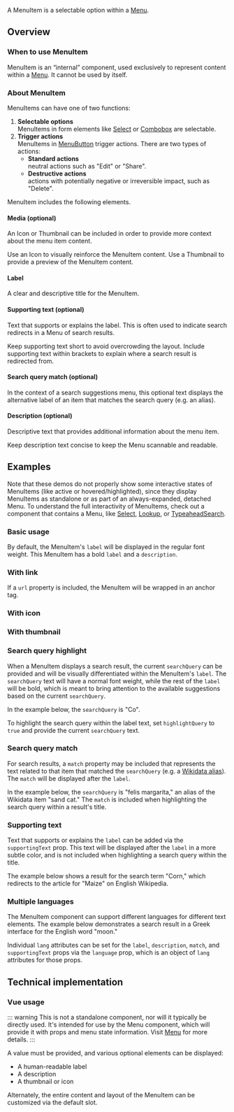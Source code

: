 <script setup>
import { CdxMenuItem, CdxAccordion } from '@wikimedia/codex';
import MenuItemDefault from '@/../component-demos/menu-item/examples/MenuItemDefault.vue';
import MenuItemWithUrl from '@/../component-demos/menu-item/examples/MenuItemWithUrl.vue';
import MenuItemWithThumbnail from '@/../component-demos/menu-item/examples/MenuItemWithThumbnail.vue';
import MenuItemWithIcon from '@/../component-demos/menu-item/examples/MenuItemWithIcon.vue';
import MenuItemHighlightQuery from '@/../component-demos/menu-item/examples/MenuItemHighlightQuery.vue';
import MenuItemWithMatch from '@/../component-demos/menu-item/examples/MenuItemWithMatch.vue';
import MenuItemWithSupportingText from '@/../component-demos/menu-item/examples/MenuItemWithSupportingText.vue';
import MenuItemMultipleLangs from '@/../component-demos/menu-item/examples/MenuItemMultipleLangs.vue';

const controlsConfig = [
	{
		name: 'highlighted',
		type: 'boolean'
	},
	{
		name: 'active',
		type: 'boolean'
	},
	{
		name: 'selected',
		type: 'boolean'
	},
	{
		name: 'multiselect',
		type: 'boolean'
	},
	{
		name: 'disabled',
		type: 'boolean'
	},
	{
		name: 'icon',
		type: 'icon',
		initial: 'cdxIconGlobe'
	},
	{
		name: 'label',
		type: 'text',
		initial: 'Item label'
	},
	{
		name: 'boldLabel',
		type: 'boolean'
	},
	{
		name: 'match',
		type: 'text'
	},
	{
		name: 'supportingText',
		type: 'text'
	},
	{
		name: 'description',
		type: 'text',
		initial: 'Description text'
	},
	{
		name: 'hideDescriptionOverflow',
		type: 'boolean'
	},
	{
		name: 'searchQuery',
		type: 'text'
	},
	{
		name: 'action',
		type: 'radio',
		options: [ 'default', 'destructive' ],
	}
];
</script>

A MenuItem is a selectable option within a [Menu](./menu.md).

<cdx-demo-wrapper :controls-config="controlsConfig" :show-generated-code="true">
<template v-slot:demo="{ propValues }">
	<ul role="listbox">
		<cdx-menu-item v-bind="propValues" id="cdx-demo-menu-item-configurable" value=""></cdx-menu-item>
	</ul>
</template>
</cdx-demo-wrapper>

## Overview

### When to use MenuItem

MenuItem is an “internal” component, used exclusively to represent content within a
[Menu](./menu.md). It cannot be used by itself.

### About MenuItem

MenuItems can have one of two functions:
1. **Selectable options**<br>MenuItems in form elements like [Select](./select.md) or [Combobox](./combobox.md) are selectable.
2. **Trigger actions**<br>MenuItems in [MenuButton](menu-button.md) trigger actions. There are two types of actions:
	- **Standard actions**<br>neutral actions such as "Edit" or "Share".
	- **Destructive actions**<br>actions with potentially negative or irreversible impact, such as "Delete".

MenuItem includes the following elements.

#### Media (optional)

An Icon or Thumbnail can be included in order to provide more context about the menu item content.

<cdx-demo-best-practices>
<cdx-demo-best-practice>Use an Icon to visually reinforce the MenuItem content.</cdx-demo-best-practice>
<cdx-demo-best-practice>Use a Thumbnail to provide a preview of the MenuItem content.</cdx-demo-best-practice>
</cdx-demo-best-practices>

#### Label

A clear and descriptive title for the MenuItem.

#### Supporting text (optional)

Text that supports or explains the label. This is often used to indicate search redirects in a Menu
of search results.

<cdx-demo-best-practices>
<cdx-demo-best-practice>Keep supporting text short to avoid overcrowding the layout.</cdx-demo-best-practice>
<cdx-demo-best-practice>Include supporting text within brackets to explain where a search result is redirected from.</cdx-demo-best-practice>

</cdx-demo-best-practices>

#### Search query match (optional)

In the context of a search suggestions menu, this optional text displays the alternative label of an item that matches the search query (e.g. an alias).

#### Description (optional)

Descriptive text that provides additional information about the menu item.

<cdx-demo-best-practices>
<cdx-demo-best-practice>Keep description text concise to keep the Menu scannable and readable.</cdx-demo-best-practice>
</cdx-demo-best-practices>

## Examples

Note that these demos do not properly show some interactive states of MenuItems (like active or
hovered/highlighted), since they display MenuItems as standalone or as part of an always-expanded,
detached Menu. To understand the full interactivity of MenuItems, check out a component that contains a
Menu, like [Select](./select), [Lookup](./lookup), or [TypeaheadSearch](./typeahead-search).

### Basic usage

By default, the MenuItem's `label` will be displayed in the regular font weight.
This MenuItem has a bold `label` and a `description`.

<cdx-demo-wrapper>
<template v-slot:demo>
	<MenuItemDefault />
</template>
<template v-slot:code>

:::code-group

<<< @/../component-demos/menu-item/examples/MenuItemDefault.vue [NPM]

<<< @/../component-demos/menu-item/examples-mw/MenuItemDefault.vue [MediaWiki]

:::

</template>
</cdx-demo-wrapper>

### With link

If a `url` property is included, the MenuItem will be wrapped in an anchor tag.

<cdx-demo-wrapper>
<template v-slot:demo>
	<MenuItemWithUrl />
</template>
<template v-slot:code>

:::code-group

<<< @/../component-demos/menu-item/examples/MenuItemWithUrl.vue [NPM]

<<< @/../component-demos/menu-item/examples-mw/MenuItemWithUrl.vue [MediaWiki]

:::

</template>
</cdx-demo-wrapper>

### With icon

<cdx-demo-wrapper>
<template v-slot:demo>
	<MenuItemWithIcon />
</template>
<template v-slot:code>

:::code-group

<<< @/../component-demos/menu-item/examples/MenuItemWithIcon.vue [NPM]

<<< @/../component-demos/menu-item/examples-mw/MenuItemWithIcon.vue [MediaWiki]

:::

</template>
</cdx-demo-wrapper>

### With thumbnail

<cdx-demo-wrapper>
<template v-slot:demo>
	<MenuItemWithThumbnail />
</template>
<template v-slot:code>

:::code-group

<<< @/../component-demos/menu-item/examples/MenuItemWithThumbnail.vue [NPM]

<<< @/../component-demos/menu-item/examples-mw/MenuItemWithThumbnail.vue [MediaWiki]

:::

</template>
</cdx-demo-wrapper>

### Search query highlight

When a MenuItem displays a search result, the current `searchQuery` can be provided and will be
visually differentiated within the MenuItem's `label`. The `searchQuery` text will have a normal
font weight, while the rest of the `label` will be bold, which is meant to bring attention to the
available suggestions based on the current `searchQuery`.

In the example below, the `searchQuery` is "Co".

<cdx-demo-wrapper>
<template v-slot:demo>
	<MenuItemHighlightQuery />
</template>
<template v-slot:code>

:::code-group

<<< @/../component-demos/menu-item/examples/MenuItemHighlightQuery.vue [NPM]

<<< @/../component-demos/menu-item/examples-mw/MenuItemHighlightQuery.vue [MediaWiki]

:::

</template>
</cdx-demo-wrapper>

<cdx-accordion>
<template #title>Developer notes</template>

To highlight the search query within the label text, set `highlightQuery` to `true` and provide the
current `searchQuery` text.

</cdx-accordion>

### Search query match

For search results, a `match` property may be included that represents the text related to that item
that matched the `searchQuery` (e.g. a [Wikidata alias](https://www.wikidata.org/wiki/Help:Aliases)).
The `match` will be displayed after the `label`.

In the example below, the `searchQuery` is "felis margarita," an alias of the Wikidata item "sand
cat." The `match` is included when highlighting the search query within a result's title.

<cdx-demo-wrapper>
<template v-slot:demo>
	<MenuItemWithMatch />
</template>
<template v-slot:code>

:::code-group

<<< @/../component-demos/menu-item/examples/MenuItemWithMatch.vue [NPM]

<<< @/../component-demos/menu-item/examples-mw/MenuItemWithMatch.vue [MediaWiki]

:::

</template>
</cdx-demo-wrapper>

### Supporting text

Text that supports or explains the `label` can be added via the `supportingText` prop. This text
will be displayed after the `label` in a more subtle color, and is not included when highlighting
a search query within the title.

The example below shows a result for the search term "Corn," which redirects to the article for
"Maize" on English Wikipedia.

<cdx-demo-wrapper>
<template v-slot:demo>
	<MenuItemWithSupportingText />
</template>
<template v-slot:code>

:::code-group

<<< @/../component-demos/menu-item/examples/MenuItemWithSupportingText.vue [NPM]

<<< @/../component-demos/menu-item/examples-mw/MenuItemWithSupportingText.vue [MediaWiki]

:::

</template>
</cdx-demo-wrapper>

### Multiple languages

The MenuItem component can support different languages for different text elements. The example
below demonstrates a search result in a Greek interface for the English word "moon."

<cdx-demo-wrapper>
<template v-slot:demo>
	<MenuItemMultipleLangs />
</template>
<template v-slot:code>

:::code-group

<<< @/../component-demos/menu-item/examples/MenuItemMultipleLangs.vue [NPM]

<<< @/../component-demos/menu-item/examples-mw/MenuItemMultipleLangs.vue [MediaWiki]

:::

</template>
</cdx-demo-wrapper>

<cdx-accordion>
<template #title>Developer notes</template>

Individual `lang` attributes can be set for the `label`, `description`, `match`, and
`supportingText` props via the `language` prop, which is an object of `lang` attributes for those
props.

</cdx-accordion>

## Technical implementation

### Vue usage

::: warning
This is not a standalone component, nor will it typically be directly used. It's
intended for use by the Menu component, which will provide it with props and
menu state information. Visit [Menu](./menu.md) for more details.
:::

A value must be provided, and various optional elements can be displayed:
- A human-readable label
- A description
- A thumbnail or icon

Alternately, the entire content and layout of the MenuItem can be customized via the default
slot.

<style lang="less" scoped>
// Menus in this demo aren't absolutely positioned relative to something else.
// Target .cdx-demo-wrapper__demo-pane instead of .cdx-demo-wrapper to avoid also applying this
// rule to the menu in the icon picker in the wrapper's controls
/* stylelint-disable-next-line selector-class-pattern */
.cdx-demo-wrapper :deep( .cdx-demo-wrapper__demo-pane .cdx-menu ) {
	position: static;
	box-shadow: none;
}

.cdx-demo-wrapper :deep( ul ) {
	margin: 0;
	padding: 0;
}

// Disable manual hover/select/etc. for the configurable demo
/* stylelint-disable-next-line selector-max-id */
#cdx-demo-menu-item-configurable {
	pointer-events: none;
}
</style>
